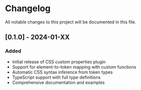 # Changelog

All notable changes to this project will be documented in this file.

## [0.1.0] - 2024-01-XX

### Added

- Initial release of CSS custom properties plugin
- Support for element-to-token mapping with custom functions
- Automatic CSS syntax inference from token types
- TypeScript support with full type definitions
- Comprehensive documentation and examples
